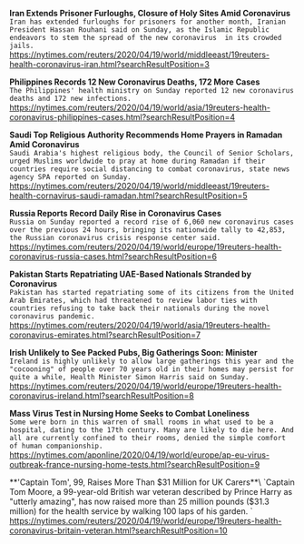 **Iran Extends Prisoner Furloughs, Closure of Holy Sites Amid Coronavirus**\
`Iran has extended furloughs for prisoners for another month, Iranian President Hassan Rouhani said on Sunday, as the Islamic Republic endeavors to stem the spread of the new coronavirus  in its crowded jails.`\
https://nytimes.com/reuters/2020/04/19/world/middleeast/19reuters-health-coronavirus-iran.html?searchResultPosition=3

**Philippines Records 12 New Coronavirus Deaths, 172 More Cases**\
`The Philippines' health ministry on Sunday reported 12 new coronavirus deaths and 172 new infections.`\
https://nytimes.com/reuters/2020/04/19/world/asia/19reuters-health-coronavirus-philippines-cases.html?searchResultPosition=4

**Saudi Top Religious Authority Recommends Home Prayers in Ramadan Amid Coronavirus**\
`Saudi Arabia's highest religious body, the Council of Senior Scholars, urged Muslims worldwide to pray at home during Ramadan if their countries require social distancing to combat coronavirus, state news agency SPA reported on Sunday.`\
https://nytimes.com/reuters/2020/04/19/world/middleeast/19reuters-health-cornavirus-saudi-ramadan.html?searchResultPosition=5

**Russia Reports Record Daily Rise in Coronavirus Cases**\
`Russia on Sunday reported a record rise of 6,060 new coronavirus cases over the previous 24 hours, bringing its nationwide tally to 42,853, the Russian coronavirus crisis response center said.`\
https://nytimes.com/reuters/2020/04/19/world/europe/19reuters-health-coronavirus-russia-cases.html?searchResultPosition=6

**Pakistan Starts Repatriating UAE-Based Nationals Stranded by Coronavirus**\
`Pakistan has started repatriating some of its citizens from the United Arab Emirates, which had threatened to review labor ties with countries refusing to take back their nationals during the novel coronavirus pandemic.`\
https://nytimes.com/reuters/2020/04/19/world/asia/19reuters-health-coronavirus-emirates.html?searchResultPosition=7

**Irish Unlikely to See Packed Pubs, Big Gatherings Soon: Minister**\
`Ireland is highly unlikely to allow large gatherings this year and the "cocooning" of people over 70 years old in their homes may persist for quite a while, Health Minister Simon Harris said on Sunday.`\
https://nytimes.com/reuters/2020/04/19/world/europe/19reuters-health-coronavirus-ireland.html?searchResultPosition=8

**Mass Virus Test in Nursing Home Seeks to Combat Loneliness**\
`Some were born in this warren of small rooms in what used to be a hospital, dating to the 17th century. Many are likely to die here. And all are currently confined to their rooms, denied the simple comfort of human companionship.`\
https://nytimes.com/aponline/2020/04/19/world/europe/ap-eu-virus-outbreak-france-nursing-home-tests.html?searchResultPosition=9

**'Captain Tom', 99, Raises More Than $31 Million for UK Carers**\
`Captain Tom Moore, a 99-year-old British war veteran described by Prince Harry as "utterly amazing", has now raised more than 25 million pounds ($31.3 million) for the health service by walking 100 laps of his garden.	`\
https://nytimes.com/reuters/2020/04/19/world/europe/19reuters-health-coronavirus-britain-veteran.html?searchResultPosition=10

